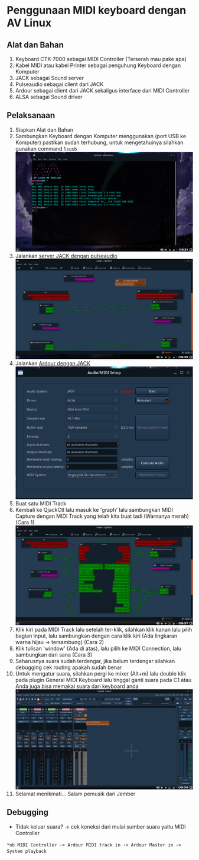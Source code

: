 # Penggunaan MIDI keyboard dengan AV Linux

## Alat dan Bahan

1. Keyboard CTK-7000 sebagai MIDI Controller (Terserah mau pake apa)
2. Kabel MIDI atau kabel Printer sebagai penguhung Keyboard dengan Komputer
3. JACK sebagai Sound server
4. Pulseaudio sebagai client dari JACK
5. Ardour sebagai client dari JACK sekaligus interface dari MIDI Controller
6. ALSA sebagai Sound driver

## Pelaksanaan

1. Siapkan Alat dan Bahan
2. Sambungkan Keyboard dengan Komputer menggunakan (port USB ke Komputer) pastikan sudah terhubung, untuk mengetahuinya silahkan gunakan command `lsusb`  
   ![lsusb](image/midi1.png)
3. Jalankan [server JACK dengan pulseaudio](Jack_pulse.md)  
   ![pulse-route](image/jwp1.png)
4. Jalankan [Ardour dengan JACK](Ardour_jack.md)  
   ![config-ardour](image/ardcfg1zoom.png)
5. Buat satu MIDI Track
6. Kembali ke QjackCtl lalu masuk ke 'graph' lalu sambungkan MIDI Capture dengan MIDI Track yang telah kita buat tadi (Warnanya merah) (Cara 1)  
   ![route](image/midi2.png)
7. Klik kiri pada MIDI Track lalu setelah ter-klik, silahkan klik kanan lalu pilih bagian input, lalu sambungkan dengan cara klik kiri (Ada lingkaran warna hijau -> tersambung) (Cara 2)
8. Klik tulisan 'window' (Ada di atas), lalu pilih ke MIDI Connection, lalu sambungkan dari sana (Cara 3)
9. Seharusnya suara sudah terdengar, jika belum terdengar silahkan debugging cek routing apakah sudah benar
10. Untuk mengatur suara, silahkan pergi ke mixer (Alt+m) lalu double klik pada plugin General MIDI Keyboard lalu tinggal ganti suara pada C1 atau Anda juga bisa memakai suara dari keyboard anda  
    ![plugin](image/midi3.png)
11. Selamat menikmati... Salam pemusik dari Jember

## Debugging

- Tidak keluar suara? -> cek koneksi dari mulai sumber suara yaitu MIDI Controller

`*nb MIDI Controller -> Ardour MIDI track in -> Ardour Master in -> System playback`
